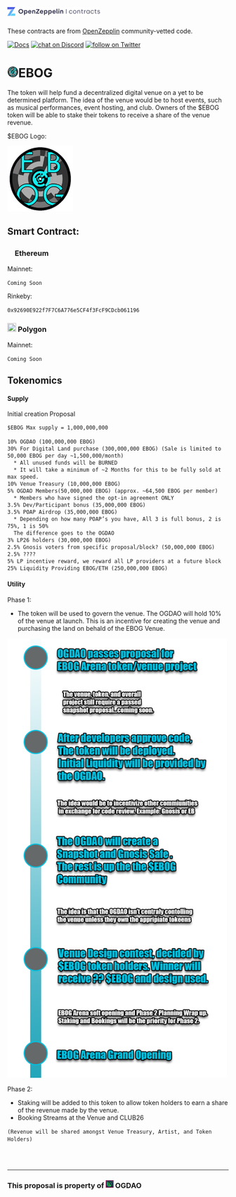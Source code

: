 # <img src="https://github.com/OpenZeppelin/openzeppelin-contracts/blob/master/logo.svg" alt="OpenZeppelin" height="20px">
These contracts are from [OpenZepplin](https://github.com/OpenZeppelin/openzeppelin-contracts) community-vetted code.

[![Docs](https://img.shields.io/badge/docs-%F0%9F%93%84-blue)](https://docs.openzeppelin.com/contracts)
<a href="https://discord.gg/brGNRKnx">
  <img src="https://img.shields.io/discord/308323056592486420?logo=discord" alt="chat on Discord"></a>
<a href="https://twitter.com/intent/follow?screen_name=EBOGDAO">
  <img src="https://img.shields.io/twitter/follow/EBOGDAO?style=social&logo=twitter" alt="follow on Twitter"></a>

# <img src="https://github.com/EBOGDAO/EBOG/blob/master/img/EBOG.png" data-canonical-src="https://github.com/EBOGDAO/EBOG/blob/master/img/EBOG.png" width="25" height="25" />EBOG
The token will help fund a decentralized digital venue on a yet to be determined platform. The idea of the venue would be to host events, such as musical performances, event hosting, and club. Owners of the $EBOG token will be able to stake their tokens to receive a share of the venue revenue. 

$EBOG Logo:

<img src="https://github.com/EBOGDAO/EBOG/blob/master/img/EBOG.png" data-canonical-src="https://github.com/EBOGDAO/EBOG/blob/master/img/EBOG.png" width="150" height="150" />

## Smart Contract:

### <img src="https://ethereum.org/static/a183661dd70e0e5c70689a0ec95ef0ba/31987/eth-diamond-purple.png" data-canonical-src="https://ethereum.org/static/a183661dd70e0e5c70689a0ec95ef0ba/31987/eth-diamond-purple.png" width="13" height="20" /> Ethereum 

Mainnet:

` Coming Soon `

Rinkeby:

` 0x92690E922f7F7C6A776e5CF4f3FcF9CDcb061196 `

### <img src="https://pbs.twimg.com/profile_images/1366339686432579587/THNz1DZm_400x400.png" data-canonical-src="https://pbs.twimg.com/profile_images/1366339686432579587/THNz1DZm_400x400.png" width="20" height="20" /> Polygon 

Mainnet:

` Coming Soon `

## Tokenomics
#### Supply
Initial creation Proposal
```
$EBOG Max supply = 1,000,000,000

10% OGDAO (100,000,000 EBOG)
30% For Digital Land purchase (300,000,000 EBOG) (Sale is limited to 50,000 EBOG per day ~1,500,000/month)
  * All unused funds will be BURNED
  * It will take a minimum of ~2 Months for this to be fully sold at max speed.
10% Venue Treasury (10,000,000 EBOG)
5% OGDAO Members(50,000,000 EBOG) (approx. ~64,500 EBOG per member)
  * Members who have signed the opt-in agreement ONLY
3.5% Dev/Participant bonus (35,000,000 EBOG)
3.5% POAP Airdrop (35,000,000 EBOG)
  * Depending on how many POAP’s you have, All 3 is full bonus, 2 is 75%, 1 is 50%
  The difference goes to the OGDAO
3% LP26 holders (30,000,000 EBOG)
2.5% Gnosis voters from specific proposal/block? (50,000,000 EBOG)
2.5% ????
5% LP incentive reward, we reward all LP providers at a future block
25% Liquidity Providing EBOG/ETH (250,000,000 EBOG)
```
#### Utility
Phase 1: 
  - The token will be used to govern the venue. The OGDAO will hold 10% of the venue at launch. This is an incentive for creating the venue and purchasing the land on behald of the EBOG Venue.

<img src="https://github.com/EBOGDAO/EBOG/blob/master/img/EBOG_Roadmap.png" data-canonical-src="https://github.com/EBOGDAO/EBOG/blob/master/img/EBOG_Roadmap.png" width="500" height="1000" /> 

Phase 2:
  - Staking will be added to this token to allow token holders to earn a share of the revenue made by the venue. 
  - Booking Streams at the Venue and CLUB26

 `(Revenue will be shared amongst Venue Treasury, Artist, and Token Holders)`

<br><br><hr>
### This proposal is property of <img src="https://github.com/EBOGDAO/EBOG/blob/init/img/OGDAO.jpg" data-canonical-src="https://github.com/EBOGDAO/EBOG/blob/init/img/OGDAO.jpg" width="17.5" height="17.5" /> OGDAO
